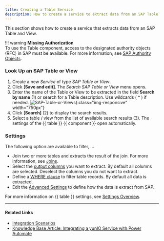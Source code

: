 ```yaml
---
title: Creating a Table Service
description: How to create a service to extract data from an SAP Table and View
---
```


This section shows how to create a service that extracts data from an SAP Table and View.

!!! warning 
	**Missing Authorization**<br>
    To use the Table component, access to the designated authority objects (RFC) in SAP must be available.
    For more information, see [SAP Authority Objects](../setup-in-sap/sap-authority-object.md/#table).


### Look Up an SAP Table or View

1. Create a new *Service* of type *SAP Table or View*. 
2. Click **[Save and edit]**. The *Search SAP Table or View* menu opens.
3. Enter the name of the Table or View to be extracted in the field **Search by name** (1) or search for a Table description. Use wildcards ( * ) if needed.
![SAP-Table-or-Views](../../assets/images/yunio/Search-table-view.png){:class="img-responsive" width="750px"}
4. Click **[Search]** (2) to display the search results.
5. Select a table / view from the list of available search results (3). 
The settings of the {{ table }} {{ component }} open automatically.<br>

### Settings

The following option are available to filter, ...

- Join two or more tables and extracts the result of the join. For more information, see [Joins](table-join.md).
- Select the [output columns](settings-overview.md/#output-columns) you want to extract. By default all columns are selected. Deselect the columns you do not want to extract.
- Define a [WHERE clause](where-clause.md) to filter table records. By default all data is extracted.
- Edit the [Advanced Settings](settings-overview.md/#advanced-settings) to define how the data is extract from SAP.

For more information on {{ table }} settings, see [Settings Overview](settings-overview.md).

*****
#### Related Links
- [Integration Scenarios](./integration)
- [Knowledge Base Article: Integrating a yunIO Service with Power Automate](https://kb.theobald-software.com/yunio/integrating-a-yunio-service-with-power-automate)
